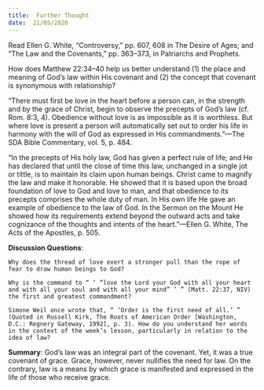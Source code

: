 ```yaml
---
title:  Further Thought
date:  21/05/2020
---
```


Read Ellen G. White, “Controversy,” pp. 607, 608 in The Desire of Ages; and “The Law and the Covenants,” pp. 363–373, in Patriarchs and Prophets.

How does Matthew 22:34–40 help us better understand (1) the place and meaning of God’s law within His covenant and (2) the concept that covenant is synonymous with relationship?

“There must first be love in the heart before a person can, in the strength and by the grace of Christ, begin to observe the precepts of God’s law (cf. Rom. 8:3, 4). Obedience without love is as impossible as it is worthless. But where love is present a person will automatically set out to order his life in harmony with the will of God as expressed in His commandments.”—The SDA Bible Commentary, vol. 5, p. 484.

“In the precepts of His holy law, God has given a perfect rule of life; and He has declared that until the close of time this law, unchanged in a single jot or tittle, is to maintain its claim upon human beings. Christ came to magnify the law and make it honorable. He showed that it is based upon the broad foundation of love to God and love to man, and that obedience to its precepts comprises the whole duty of man. In His own life He gave an example of obedience to the law of God. In the Sermon on the Mount He showed how its requirements extend beyond the outward acts and take cognizance of the thoughts and intents of the heart.”—Ellen G. White, The Acts of the Apostles, p. 505.

**Discussion Questions**:

`Why does the thread of love exert a stronger pull than the rope of fear to draw human beings to God?`

`Why is the command to “ ‘ “love the Lord your God with all your heart and with all your soul and with all your mind” ’ ” (Matt. 22:37, NIV) the first and greatest commandment?`

`Simone Weil once wrote that, “ ‘Order is the first need of all.’ ” (Quoted in Russell Kirk, The Roots of American Order [Washington, D.C.: Regnery Gateway, 1992], p. 3). How do you understand her words in the context of the week’s lesson, particularly in relation to the idea of law?`

**Summary**: God’s law was an integral part of the covenant. Yet, it was a true covenant of grace. Grace, however, never nullifies the need for law. On the contrary, law is a means by which grace is manifested and expressed in the life of those who receive grace.